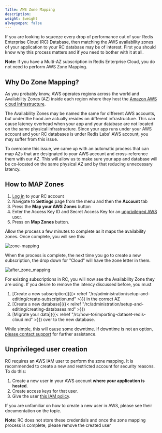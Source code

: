 ```yaml
---
Title: AWS Zone Mapping
description: 
weight: $weight
alwaysopen: false
---
```

If you are looking to squeeze every drop of performance out of your
Redis Enterprise Cloud (RC) Database, then matching the AWS availability
zones of your application to your RC database may be of interest. First
you should know why this process matters and if you need to bother with
it at all.

**Note:** If you have a Multi-AZ subscription in Redis Enterprise Cloud,
you do not need to perform AWS Zone Mapping.

## Why Do Zone Mapping?

As you probably know, AWS operates regions across the world and
Availability Zones (AZ) inside each region where they host the [Amazon
AWS cloud
infrastructure](https://aws.amazon.com/about-aws/global-infrastructure/).

The Availability Zones may be named the same for different AWS accounts,
but under the hood are actually resides on different infrastructure.
This can cause latency overhead when your app and your database are not
located on the same physical infrastructure. Since your app runs under
your AWS account and your RC databases is under Redis Labs' AWS account,
you may suffer from this issue.

To overcome this issue, we came up with an automatic process that can
map AZs that are designated to your AWS account and cross-reference them
with our AZ. This will allow us to make sure your app and database will
be co-located on the same physical AZ and by that reducing unnecessary
latency.

## How to MAP Zones

1. [Log in](https://app.redislabs.com/#/login) to your RC account
1. Navigate to **Settings** page from the menu and then the **Account**
    tab
1. Press the **Map your AWS Zones** button
1. Enter the Access Key ID and Secret Access Key for an [unprivileged
    AWS user](#unprivileged-user).
1. Press on **Map Zones** button.

Allow the process a few minutes to complete as it maps the availability
zones. Once complete, you will see this:

![zone-mapping](/images/rc/zone-mapping.png?width=600&height=359)

When the process is complete, the next time you go to create a new
subscription, the drop down for "Cloud" will have the zone letter in
them.

![after_zone_mapping](/images/rc/after_zone_mapping.png?width=600&height=192)

For existing subscriptions in RC, you will now see the Availability Zone
they are using. If you desire to remove the latency discussed before,
you must

1. [Create a new
    subscription]({{< relref "/rc/administration/setup-and-editing/create-subscription.md" >}}) in
    the correct AZ
1. [Create a new
    database]({{< relref "/rc/administration/setup-and-editing/creating-databases.md" >}})
1. [Migrate your
    data]({{< relref "/rc/how-to/importing-dataset-redis-cloud.md" >}})
    over to the new database.

While simple, this will cause some downtime. If downtime is not an
option, [please contact
support](mailto:support@redislabs.com?Subject=Zero%20Downtime%20DB%20Migration)
for further assistance.

## Unprivileged user creation

RC requires an AWS IAM user to perform the zone mapping. It is
recommended to create a new and restricted account for security reasons.
To do this:

1. Create a new user in your AWS account **where your application is
    hosted**.
1. Create access keys for that user.
1. Give the user [this IAM
    policy](/images/rc/zone-mapping-user-policy.json_.txt).

If you are unfamiliar on how to create a new user in AWS, please see
their documentation on the topic.

**Note:** RC does not store these credentials and once the zone mapping
process is complete, please remove the created user
